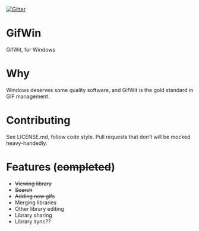 [![Gitter](https://badges.gitter.im/gifwin/Lobby.svg)](https://gitter.im/gifwin/Lobby?utm_source=badge&utm_medium=badge&utm_campaign=pr-badge)

# GifWin

GifWit, for Windows

# Why

Windows deserves some quality software, and GifWit is the gold standard in GIF management.

# Contributing

See LICENSE.md, follow code style. Pull requests that don't will be mocked heavy-handedly.

# Features (~~completed~~)

* ~~Viewing library~~
* ~~Search~~
* ~~Adding new gifs~~
* Merging libraries
* Other library editing
* Library sharing
* Library sync??
